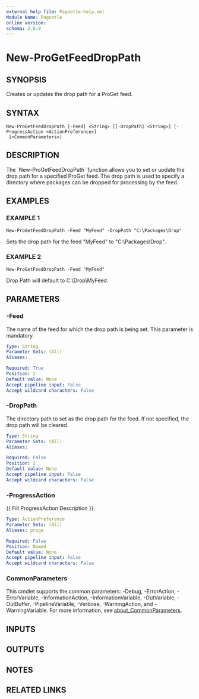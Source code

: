 ```yaml
---
external help file: Pagootle-help.xml
Module Name: Pagootle
online version:
schema: 2.0.0
---
```


# New-ProGetFeedDropPath

## SYNOPSIS
Creates or updates the drop path for a ProGet feed.

## SYNTAX

```
New-ProGetFeedDropPath [-Feed] <String> [[-DropPath] <String>] [-ProgressAction <ActionPreference>]
 [<CommonParameters>]
```

## DESCRIPTION
The \`New-ProGetFeedDropPath\` function allows you to set or update the drop path for a specified ProGet feed. 
The drop path is used to specify a directory where packages can be dropped for processing by the feed.

## EXAMPLES

### EXAMPLE 1
```
New-ProGetFeedDropPath -Feed "MyFeed" -DropPath "C:\Packages\Drop"
```

Sets the drop path for the feed "MyFeed" to "C:\Packages\Drop".

### EXAMPLE 2
```
New-ProGetFeedDropPath -Feed "MyFeed"
```

Drop Path will default to C:\Drop\MyFeed.

## PARAMETERS

### -Feed
The name of the feed for which the drop path is being set.
This parameter is mandatory.

```yaml
Type: String
Parameter Sets: (All)
Aliases:

Required: True
Position: 1
Default value: None
Accept pipeline input: False
Accept wildcard characters: False
```

### -DropPath
The directory path to set as the drop path for the feed.
If not specified, the drop path will be cleared.

```yaml
Type: String
Parameter Sets: (All)
Aliases:

Required: False
Position: 2
Default value: None
Accept pipeline input: False
Accept wildcard characters: False
```

### -ProgressAction
{{ Fill ProgressAction Description }}

```yaml
Type: ActionPreference
Parameter Sets: (All)
Aliases: proga

Required: False
Position: Named
Default value: None
Accept pipeline input: False
Accept wildcard characters: False
```

### CommonParameters
This cmdlet supports the common parameters: -Debug, -ErrorAction, -ErrorVariable, -InformationAction, -InformationVariable, -OutVariable, -OutBuffer, -PipelineVariable, -Verbose, -WarningAction, and -WarningVariable. For more information, see [about_CommonParameters](http://go.microsoft.com/fwlink/?LinkID=113216).

## INPUTS

## OUTPUTS

## NOTES

## RELATED LINKS
